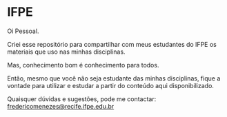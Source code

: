 # IFPE
 Oi Pessoal. 
 
 Criei esse repositório para compartilhar com meus estudantes do IFPE os materiais que uso nas minhas disciplinas.
 
 Mas, conhecimento bom é conhecimento para todos. 
 
 Então, mesmo que você não seja estudante das minhas disciplinas, fique a vontade para utilizar e estudar a partir do conteúdo aqui disponibilizado.
 
 Quaisquer dúvidas e sugestões, pode me contactar: fredericomenezes@recife.ifpe.edu.br

